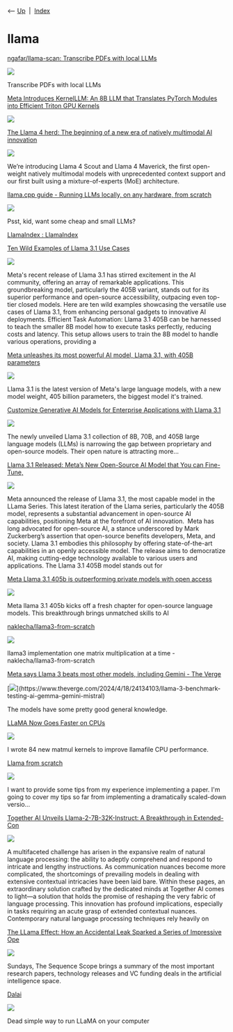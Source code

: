 <div class="nav">

⟵ [Up](index.html)  \|  [Index](index.html)

</div>

# llama

<div class="cards">

<div class="card">

<div class="card-title">

[ngafar/llama-scan: Transcribe PDFs with local
LLMs](https://github.com/ngafar/llama-scan)

</div>

<div class="card-image">

[![](https://opengraph.githubassets.com/f7016f297dce503eb4904222bbdfb962ceb0e1e800f42fb30795657063161bba/ngafar/llama-scan)](https://github.com/ngafar/llama-scan)

</div>

Transcribe PDFs with local LLMs

</div>

<div class="card">

<div class="card-title">

[Meta Introduces KernelLLM: An 8B LLM that Translates PyTorch Modules
into Efficient Triton GPU
Kernels](https://www.marktechpost.com/2025/05/20/meta-introduces-kernelllm-an-8b-llm-that-translates-pytorch-modules-into-efficient-triton-gpu-kernels/)

</div>

<div class="card-image">

[![](https://www.marktechpost.com/wp-content/uploads/2025/05/llm_performance_comparison-scaled.png)](https://www.marktechpost.com/2025/05/20/meta-introduces-kernelllm-an-8b-llm-that-translates-pytorch-modules-into-efficient-triton-gpu-kernels/)

</div>

</div>

<div class="card">

<div class="card-title">

[The Llama 4 herd: The beginning of a new era of natively multimodal AI
innovation](https://ai.meta.com/blog/llama-4-multimodal-intelligence/)

</div>

<div class="card-image">

[![](https://scontent-ber1-1.xx.fbcdn.net/v/t39.2365-6/488639590_2182781778834283_7341615399691839509_n.png?_nc_cat=107&ccb=1-7&_nc_sid=e280be&_nc_ohc=9buYuGUTUwMQ7kNvwGtzUMi&_nc_oc=AdkN3SnJ11eSLEUJlk4ya4OUL7KaIj2j0TnxIsboqdpW3969c7_L8tK24zlT4Og1jfg&_nc_zt=14&_nc_ht=scontent-ber1-1.xx&_nc_gid=O7pjMcOm63OU1lqMXrq3Zg&oh=00_AYEQyK79iiih-1eagCAdYCNZR346qSKGGzOYg-Mlp3NBdQ&oe=680BDB60)](https://ai.meta.com/blog/llama-4-multimodal-intelligence/)

</div>

We’re introducing Llama 4 Scout and Llama 4 Maverick, the first
open-weight natively multimodal models with unprecedented context
support and our first built using a mixture-of-experts (MoE)
architecture.

</div>

<div class="card">

<div class="card-title">

[llama.cpp guide - Running LLMs locally, on any hardware, from
scratch](https://steelph0enix.github.io/posts/llama-cpp-guide/)

</div>

<div class="card-image">

[![](https://steelph0enix.github.io/og-image.png)](https://steelph0enix.github.io/posts/llama-cpp-guide/)

</div>

Psst, kid, want some cheap and small LLMs?

</div>

<div class="card">

<div class="card-title">

[LlamaIndex : LlamaIndex](https://docs.llamaindex.ai/en/stable)

</div>

</div>

<div class="card">

<div class="card-title">

[Ten Wild Examples of Llama 3.1 Use
Cases](https://www.marktechpost.com/2024/08/04/ten-wild-examples-of-llama-3-1-use-cases)

</div>

<div class="card-image">

[![](https://www.marktechpost.com/wp-content/uploads/2024/08/Screenshot-2024-08-04-at-1.40.31-AM.png)](https://www.marktechpost.com/2024/08/04/ten-wild-examples-of-llama-3-1-use-cases)

</div>

Meta's recent release of Llama 3.1 has stirred excitement in the AI
community, offering an array of remarkable applications. This
groundbreaking model, particularly the 405B variant, stands out for its
superior performance and open-source accessibility, outpacing even
top-tier closed models. Here are ten wild examples showcasing the
versatile use cases of Llama 3.1, from enhancing personal gadgets to
innovative AI deployments. Efficient Task Automation: Llama 3.1 405B can
be harnessed to teach the smaller 8B model how to execute tasks
perfectly, reducing costs and latency. This setup allows users to train
the 8B model to handle various operations, providing a

</div>

<div class="card">

<div class="card-title">

[Meta unleashes its most powerful AI model, Llama 3.1, with 405B
parameters](https://venturebeat.com/ai/meta-unleashes-its-most-powerful-ai-model-llama-3-1-with-405b-parameters)

</div>

<div class="card-image">

[![](https://venturebeat.com/wp-content/uploads/2024/04/nuneybits_Vector_art_of_a_llama_in_a_blazing_fast_racecar_7f670485-6ad6-482b-ae36-c52aa0cf61a6-transformed-1.webp?w=1024?w=1200&strip=all)](https://venturebeat.com/ai/meta-unleashes-its-most-powerful-ai-model-llama-3-1-with-405b-parameters)

</div>

Llama 3.1 is the latest version of Meta's large language models, with a
new model weight, 405 billion parameters, the biggest model it's
trained.

</div>

<div class="card">

<div class="card-title">

[Customize Generative AI Models for Enterprise Applications with Llama
3.1](https://developer.nvidia.com/blog/customize-generative-ai-models-for-enterprise-applications-with-llama-3-1)

</div>

<div class="card-image">

[![](https://developer-blogs.nvidia.com/wp-content/uploads/2024/04/dev-llama3-blog-1920x1080-1.png)](https://developer.nvidia.com/blog/customize-generative-ai-models-for-enterprise-applications-with-llama-3-1)

</div>

The newly unveiled Llama 3.1 collection of 8B, 70B, and 405B large
language models (LLMs) is narrowing the gap between proprietary and
open-source models. Their open nature is attracting more…

</div>

<div class="card">

<div class="card-title">

[Llama 3.1 Released: Meta’s New Open-Source AI Model that You can
Fine-Tune,](https://www.marktechpost.com/2024/07/23/llama-3-1-released-metas-new-open-source-ai-model-that-you-can-fine-tune-distill-and-deploy-anywhere-and-available-in-8b-70b-and-405b)

</div>

<div class="card-image">

[![](https://www.marktechpost.com/wp-content/uploads/2024/07/Screenshot-2024-07-23-at-5.29.09-PM.png)](https://www.marktechpost.com/2024/07/23/llama-3-1-released-metas-new-open-source-ai-model-that-you-can-fine-tune-distill-and-deploy-anywhere-and-available-in-8b-70b-and-405b)

</div>

Meta announced the release of Llama 3.1, the most capable model in the
LLama Series. This latest iteration of the Llama series, particularly
the 405B model, represents a substantial advancement in open-source AI
capabilities, positioning Meta at the forefront of AI innovation.  Meta
has long advocated for open-source AI, a stance underscored by Mark
Zuckerberg’s assertion that open-source benefits developers, Meta, and
society. Llama 3.1 embodies this philosophy by offering state-of-the-art
capabilities in an openly accessible model. The release aims to
democratize AI, making cutting-edge technology available to various
users and applications. The Llama 3.1 405B model stands out for

</div>

<div class="card">

<div class="card-title">

[Meta Llama 3.1 405b is outperforming private models with open
access](https://dataconomy.com/2024/07/24/meta-llama-3-1-405b-comparison-features)

</div>

<div class="card-image">

[![](https://dataconomy.com/wp-content/uploads/2024/07/meta-llama-3.1-405b_3.jpg)](https://dataconomy.com/2024/07/24/meta-llama-3-1-405b-comparison-features)

</div>

Meta llama 3.1 405b kicks off a fresh chapter for open-source language
models. This breakthrough brings unmatched skills to AI

</div>

<div class="card">

<div class="card-title">

[naklecha/llama3-from-scratch](https://github.com/naklecha/llama3-from-scratch)

</div>

<div class="card-image">

[![](https://opengraph.githubassets.com/8d2e244aeba16103152d524e2782f1a003e33ae090eae093973ff64f742be56b/naklecha/llama3-from-scratch)](https://github.com/naklecha/llama3-from-scratch)

</div>

llama3 implementation one matrix multiplication at a time -
naklecha/llama3-from-scratch

</div>

<div class="card">

<div class="card-title">

[Meta says Llama 3 beats most other models, including Gemini - The
Verge](https://www.theverge.com/2024/4/18/24134103/llama-3-benchmark-testing-ai-gemma-gemini-mistral)

</div>

<div class="card-image">

[![](https://cdn.vox-cdn.com/thumbor/aFVf1nZ5PjZNbxd151IaoqXfmvA=/0x0:2040x1360/1200x628/filters:focal(1020x680:1021x681)/cdn.vox-cdn.com/uploads/chorus_asset/file/23951355/STK043_VRG_Illo_N_Barclay_1_Meta.jpg)](https://www.theverge.com/2024/4/18/24134103/llama-3-benchmark-testing-ai-gemma-gemini-mistral)

</div>

The models have some pretty good general knowledge.

</div>

<div class="card">

<div class="card-title">

[LLaMA Now Goes Faster on CPUs](https://justine.lol/matmul)

</div>

<div class="card-image">

[![](https://justine.lol/matmul/llamafile.png)](https://justine.lol/matmul)

</div>

I wrote 84 new matmul kernels to improve llamafile CPU performance.

</div>

<div class="card">

<div class="card-title">

[Llama from scratch](https://blog.briankitano.com/llama-from-scratch)

</div>

<div class="card-image">

[![](https://bear-images.sfo2.cdn.digitaloceanspaces.com/herman-1683556668-0.png)](https://blog.briankitano.com/llama-from-scratch)

</div>

I want to provide some tips from my experience implementing a paper. I'm
going to cover my tips so far from implementing a dramatically
scaled-down versio...

</div>

<div class="card">

<div class="card-title">

[Together AI Unveils Llama-2-7B-32K-Instruct: A Breakthrough in
Extended-Con](https://www.marktechpost.com/2023/08/21/together-ai-unveils-llama-2-7b-32k-instruct-a-breakthrough-in-extended-context-language-processing)

</div>

<div class="card-image">

[![](https://www.marktechpost.com/wp-content/uploads/2023/08/F301xvJW0AARkdL.jpeg)](https://www.marktechpost.com/2023/08/21/together-ai-unveils-llama-2-7b-32k-instruct-a-breakthrough-in-extended-context-language-processing)

</div>

A multifaceted challenge has arisen in the expansive realm of natural
language processing: the ability to adeptly comprehend and respond to
intricate and lengthy instructions. As communication nuances become more
complicated, the shortcomings of prevailing models in dealing with
extensive contextual intricacies have been laid bare. Within these
pages, an extraordinary solution crafted by the dedicated minds at
Together AI comes to light—a solution that holds the promise of
reshaping the very fabric of language processing. This innovation has
profound implications, especially in tasks requiring an acute grasp of
extended contextual nuances. Contemporary natural language processing
techniques rely heavily on

</div>

<div class="card">

<div class="card-title">

[The LLama Effect: How an Accidental Leak Sparked a Series of Impressive
Ope](https://thesequence.substack.com/p/the-llama-effect-how-an-accidental)

</div>

<div class="card-image">

[![](https://substackcdn.com/image/fetch/w_1200,h_600,c_fill,f_jpg,q_auto:good,fl_progressive:steep,g_auto/https%3A%2F%2Fsubstack-post-media.s3.amazonaws.com%2Fpublic%2Fimages%2Fef03b36c-e5da-49d6-af96-e1ad9a078c0d_1024x1024.png)](https://thesequence.substack.com/p/the-llama-effect-how-an-accidental)

</div>

Sundays, The Sequence Scope brings a summary of the most important
research papers, technology releases and VC funding deals in the
artificial intelligence space.

</div>

<div class="card">

<div class="card-title">

[Dalai](https://cocktailpeanut.github.io/dalai#/)

</div>

<div class="card-image">

[![](https://cocktailpeanut.github.io/dalai/preview.png)](https://cocktailpeanut.github.io/dalai#/)

</div>

Dead simple way to run LLaMA on your computer

</div>

</div>

